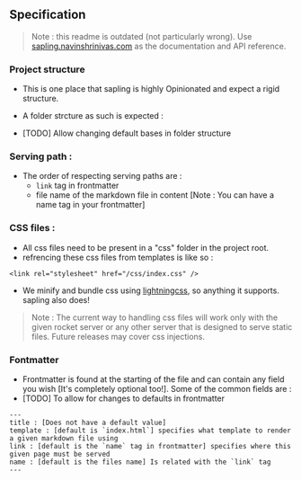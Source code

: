 ## Specification

> Note : this readme is outdated (not particularly wrong). Use [sapling.navinshrinivas.com](https://sapling.navinshrinivas.com) as the documentation and API reference.

### Project structure 

- This is one place that sapling is highly Opinionated and expect a rigid structure.
- A folder strcture as such is expected : 

- [TODO] Allow changing default bases in folder structure

### Serving path : 
- The order of respecting serving paths are : 
   - `link` tag in frontmatter
   - file name of the markdown file in content [Note : You can have a name tag in your frontmatter]

### CSS files : 

- All css files need to be present in a "css" folder in the project root.
- refrencing these css files from templates is like so : 
```
<link rel="stylesheet" href="/css/index.css" />
```
- We minify and bundle css using [lightningcss](https://lightningcss.dev/), so anything it supports. sapling also does!
> Note : The current way to handling css files will work only with the given rocket server or any other server that is designed to serve static files. Future releases may cover css injections.

### Fontmatter 
- Frontmatter is found at the starting of the file and can contain any field you wish [It's completely optional too!]. Some of the common fields are : 
- [TODO] To allow for changes to defaults in frontmatter
```
---
title : [Does not have a default value]
template : [default is `index.html`] specifies what template to render a given markdown file using
link : [default is the `name` tag in frontmatter] specifies where this given page must be served
name : [default is the files name] Is related with the `link` tag
---
```
